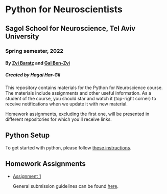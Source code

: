# Python for Neuroscientists

## Sagol School for Neuroscience, Tel Aviv University

### Spring semester, 2022

#### By [Zvi Baratz](zvibaratz@mail.tau.ac.il) and [Gal Ben-Zvi](hershkovitz1@mail.tau.ac.il)

##### Created by Hagai Har-Gil

This repository contains materials for the Python for Neuroscience course. The materials include assignments and other useful information. As a student of the course, you should star and watch it (top-right corner) to receive notifications when we update it with new material.

Homework assignments, excluding the first one, will be presented in different repositories for which you'll receive links.

## Python Setup

To get started with python, please follow [these instructions](https://sagol-python-for-neuroscientists.github.io/textbook/tutorials/python_setup.html).

## Homework Assignments

- [Assignment 1](assignments/assignment1/HW1.md)

  General submission guidelines can be found [here](SubmissionGuidelines.md).
